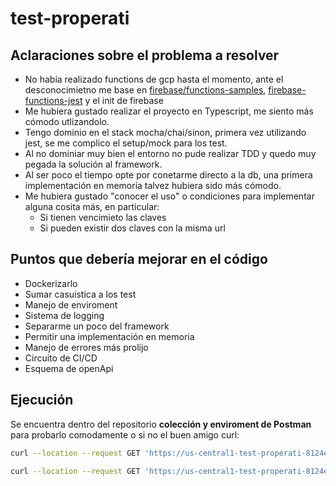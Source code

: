 # test-properati

## Aclaraciones sobre el problema a resolver

- No había realizado functions de gcp hasta el momento, ante el desconocimietno me base en [firebase/functions-samples](https://github.com/firebase/functions-samples/tree/master/quickstarts/uppercase/functions), [firebase-functions-jest](https://github.com/jedfonner/firebase-functions-jest) y el init de firebase
- Me hubiera gustado realizar el proyecto en Typescript, me siento más cómodo utlizandolo.
- Tengo dominio en el stack mocha/chai/sinon, primera vez utilizando jest, se me complico el setup/mock para los test.
- Al no dominiar muy bien el entorno no pude realizar TDD y quedo muy pegada la solución al framework.
- Al ser poco el tiempo opte por conetarme directo a la db, una primera implementación en memoría talvez hubiera sido más cómodo.
- Me hubiera gustado "conocer el uso" o condiciones para implementar alguna cosita más, en particular:
  - Si tienen vencimieto las claves
  - Si pueden existir dos claves con la misma url

## Puntos que debería mejorar en el código

- Dockerizarlo
- Sumar casuistica a los test
- Manejo de enviroment
- Sistema de logging
- Separarme un poco del framework
- Permitir una implementación en memoria
- Manejo de errores más prolijo
- Circuito de CI/CD
- Esquema de openApi

## Ejecución


 Se encuentra dentro del repositorio **colección y enviroment de Postman** para probarlo comodamente o si no el buen amigo curl:

``` bash
curl --location --request GET 'https://us-central1-test-properati-8124e.cloudfunctions.net/clipUrl?url=https://www.google.com/'
```

``` bash
curl --location --request GET 'https://us-central1-test-properati-8124e.cloudfunctions.net/goTo/?key=8UFmBb'
```